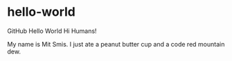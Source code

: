 # hello-world
GitHub Hello World
Hi Humans!

My name is Mit Smis. I just ate a peanut butter cup and a code red mountain dew.
